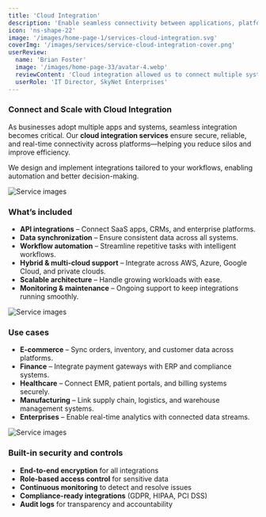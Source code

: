 ```yaml
---
title: 'Cloud Integration'
description: 'Enable seamless connectivity between applications, platforms, and data systems with secure and scalable cloud integration services.'
icon: 'ns-shape-22'
image: '/images/home-page-1/services-cloud-integration.svg'
coverImg: '/images/services/service-cloud-integration-cover.png'
userReview:
  name: 'Brian Foster'
  image: '/images/home-page-33/avatar-4.webp'
  reviewContent: 'Cloud integration allowed us to connect multiple systems effortlessly. Now our teams work in sync, and data flows securely across the entire organization.'
  userRole: 'IT Director, SkyNet Enterprises'
---
```


### Connect and Scale with Cloud Integration

As businesses adopt multiple apps and systems, seamless integration becomes critical. Our **cloud integration services** ensure secure, reliable, and real-time connectivity across platforms—helping you reduce silos and improve efficiency.

We design and implement integrations tailored to your workflows, enabling automation and better decision-making.

![Service images](/images/services/service-details-1.png)

### What’s included

- **API integrations** – Connect SaaS apps, CRMs, and enterprise platforms.
- **Data synchronization** – Ensure consistent data across all systems.
- **Workflow automation** – Streamline repetitive tasks with intelligent workflows.
- **Hybrid & multi-cloud support** – Integrate across AWS, Azure, Google Cloud, and private clouds.
- **Scalable architecture** – Handle growing workloads with ease.
- **Monitoring & maintenance** – Ongoing support to keep integrations running smoothly.

![Service images](/images/services/service-details-2.png)

### Use cases

- **E-commerce** – Sync orders, inventory, and customer data across platforms.
- **Finance** – Integrate payment gateways with ERP and compliance systems.
- **Healthcare** – Connect EMR, patient portals, and billing systems securely.
- **Manufacturing** – Link supply chain, logistics, and warehouse management systems.
- **Enterprises** – Enable real-time analytics with connected data streams.

![Service images](/images/services/service-details-3.jpg)

### Built-in security and controls

- **End-to-end encryption** for all integrations
- **Role-based access control** for sensitive data
- **Continuous monitoring** to detect and resolve issues
- **Compliance-ready integrations** (GDPR, HIPAA, PCI DSS)
- **Audit logs** for transparency and accountability
